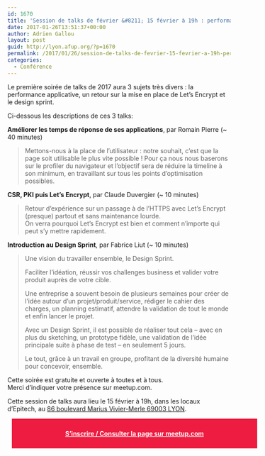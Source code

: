 ```yaml
---
id: 1670
title: 'Session de talks de février &#8211; 15 février à 19h : performance, let&rsquo;sencypt et design sprint'
date: 2017-01-26T13:51:37+00:00
author: Adrien Gallou
layout: post
guid: http://lyon.afup.org/?p=1670
permalink: /2017/01/26/session-de-talks-de-fevrier-15-fevrier-a-19h-performance-letsencypt-et-design-sprint/
categories:
  - Conférence
---
```

Le première soirée de talks de 2017 aura 3 sujets très divers : la performance applicative, un retour sur la mise en place de Let&rsquo;s Encrypt et le design sprint.

Ci-dessous les descriptions de ces 3 talks:

**Améliorer les temps de réponse de ses applications**, par Romain Pierre (~ 40 minutes)

> Mettons-nous à la place de l’utilisateur : notre souhait, c’est que la page soit utilisable le plus vite possible ! Pour ça nous nous baserons sur le profiler du navigateur et l’objectif sera de réduire la timeline à son minimum, en travaillant sur tous les points d&rsquo;optimisation possibles. 

**CSR, PKI puis Let&rsquo;s Encrypt**, par Claude Duvergier (~ 10 minutes)

> Retour d&rsquo;expérience sur un passage à de l&rsquo;HTTPS avec Let&rsquo;s Encrypt (presque) partout et sans maintenance lourde.  
> On verra pourquoi Let&rsquo;s Encrypt est bien et comment n&rsquo;importe qui peut s&rsquo;y mettre rapidement. 

**Introduction au Design Sprint**, par Fabrice Liut (~ 10 minutes)

> Une vision du travailler ensemble, le Design Sprint.
> 
> Faciliter l&rsquo;idéation, réussir vos challenges business et valider votre produit auprès de votre cible.
> 
> Une entreprise a souvent besoin de plusieurs semaines pour créer de l&rsquo;idée autour d&rsquo;un projet/produit/service, rédiger le cahier des charges, un planning estimatif, attendre la validation de tout le monde et enfin lancer le projet.
> 
> Avec un Design Sprint, il est possible de réaliser tout cela &#8211; avec en plus du sketching, un prototype fidèle, une validation de l&rsquo;idée principale suite à phase de test &#8211; en seulement 5 jours.
> 
> Le tout, grâce à un travail en groupe, profitant de la diversité humaine pour concevoir, ensemble. 

Cette soirée est gratuite et ouverte à toutes et à tous.  
Merci d&rsquo;indiquer votre présence sur meetup.com.

Cette session de talks aura lieu le 15 février à 19h, dans les locaux d’Epitech, au [86 boulevard Marius Vivier-Merle 69003 LYON](https://goo.gl/maps/LuS4a14VHrQ2).

<div style="background-color: #ed1c40;width: 100%;padding: 25px;margin: 10px;font-weight: bold;text-align: center">
  <a style="color: #fff" href="https://www.meetup.com/fr-FR/afup-lyon-php/events/237214479/">S&rsquo;inscrire / Consulter la page sur meetup.com</a>
</div>
